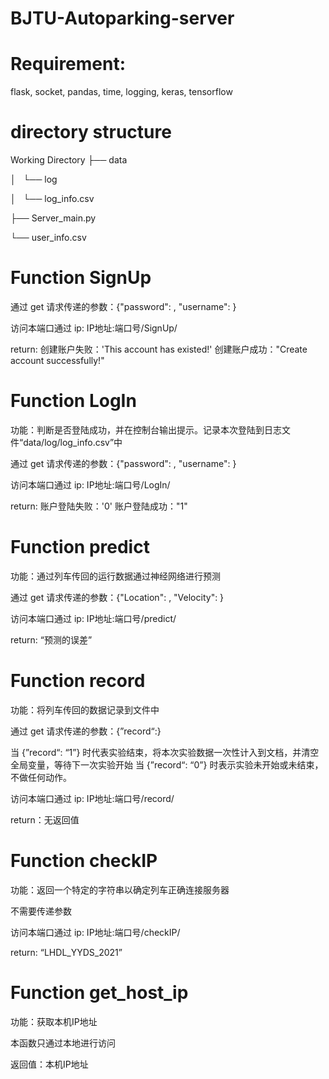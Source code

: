 # BJTU-Autoparking-server


# Requirement:
flask, socket, pandas, time, logging, keras, tensorflow

# directory structure

Working Directory
├── data

│   └── log

│       └── log_info.csv

├── Server_main.py

└── user_info.csv



# Function SignUp

通过 get 请求传递的参数：{"password": , "username": }

访问本端口通过 ip: IP地址:端口号/SignUp/

return: 创建账户失败：'This account has existed!'
        创建账户成功："Create account successfully!"


# Function LogIn

功能：判断是否登陆成功，并在控制台输出提示。记录本次登陆到日志文件“data/log/log_info.csv”中

通过 get 请求传递的参数：{"password": , "username": }

访问本端口通过 ip: IP地址:端口号/LogIn/

return: 账户登陆失败：'0'
        账户登陆成功："1"



# Function predict

功能：通过列车传回的运行数据通过神经网络进行预测

通过 get 请求传递的参数：{"Location": , "Velocity": }

访问本端口通过 ip: IP地址:端口号/predict/

return: “预测的误差”



# Function record

功能：将列车传回的数据记录到文件中

通过 get 请求传递的参数：{”record“:}

当 {”record“: “1”} 时代表实验结束，将本次实验数据一次性计入到文档，并清空全局变量，等待下一次实验开始
当 {”record“: “0”} 时表示实验未开始或未结束，不做任何动作。

访问本端口通过 ip: IP地址:端口号/record/

return：无返回值



# Function checkIP

功能：返回一个特定的字符串以确定列车正确连接服务器

不需要传递参数

访问本端口通过 ip: IP地址:端口号/checkIP/

return: “LHDL_YYDS_2021”


# Function get_host_ip

功能：获取本机IP地址

本函数只通过本地进行访问

返回值：本机IP地址
